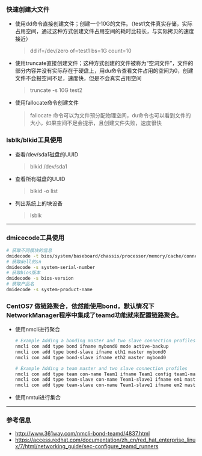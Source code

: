 ### 快速创建大文件
- 使用dd命令直接创建文件；创建一个10G的文件。（test1文件真实存储，实际占用空间，通过这种方式创建文件占用空间的耗时比较长，与实际拷贝的速度接近）
  > dd if=/dev/zero of=test1 bs=1G count=10
- 使用truncate直接创建文件；这种方式创建的文件被称为“空洞文件”，文件的部分内容并没有实际存在于硬盘上，用du命令查看文件占用的空间为0，创建文件不会报空间不足，速度快，但是不会真实占用空间
  > truncate -s 10G test2
- 使用fallocate命令创建文件
  > fallocate 命令可以为文件预分配物理空间，du命令也可以看到文件的大小，如果空间不足会提示，且创建文件失败，速度很快
### lsblk/blkid工具使用
- 查看/dev/sda1磁盘的UUID
  > blkid /dev/sda1
- 查看所有磁盘的UUID
  > blkid -o list
- 列出系统上的块设备
  > lsblk
---
### dmicecode工具使用
```bash
# 获取不同模块的信息
dmidecode -t bios/system/baseboard/chassis/processor/memory/cache/connector/slot
# 获取dell的sn
dmidecode -s system-serial-number
# 获取bios版本
dmidecode -s bios-version
# 获取产品名
dmidecode -s system-product-name
```
### CentOS7 做链路聚合，依然能使用bond，默认情况下NetworkManager程序中集成了teamd功能就来配置链路聚合。
* 使用nmcli进行聚合
  ```bash
  # Example Adding a bonding master and two slave connection profiles
  nmcli con add type bond ifname mybond0 mode active-backup
  nmcli con add type bond-slave ifname eth1 master mybond0
  nmcli con add type bond-slave ifname eth2 master mybond0

  # Example Adding a team master and two slave connection profiles
  nmcli con add type team con-name Team1 ifname Team1 config team1-master-json.conf
  nmcli con add type team-slave con-name Team1-slave1 ifname em1 master Team1
  nmcli con add type team-slave con-name Team1-slave1 ifname em2 master Team1
  ```
* 使用nmtui进行集合
---
### 参考信息
* http://www.361way.com/nmcli-bond-teamd/4837.html
* https://access.redhat.com/documentation/zh_cn/red_hat_enterprise_linux/7/html/networking_guide/sec-configure_teamd_runners